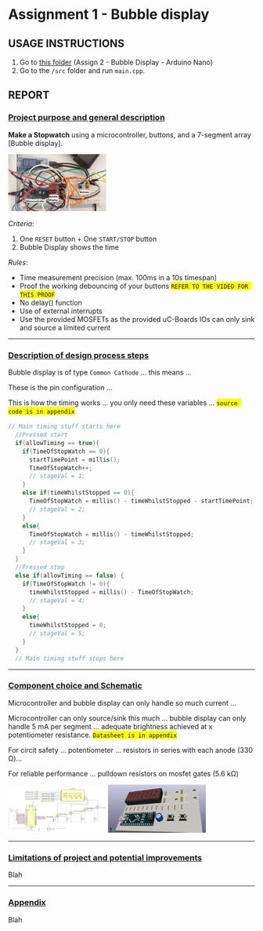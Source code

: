 # Assignment 1 - Bubble display
## USAGE INSTRUCTIONS
1. Go to [this folder](https://github.com/Mr-645/Assignment1/tree/master/Assignment%201%20-%20Bubble%20display%20-%20Arduino%20Nano) (Assign 2 - Bubble Display - Arduino Nano)
2. Go to the `/src` folder and run `main.cpp`.
## REPORT
### <span style="text-decoration: underline;">Project purpose and general description</span>

**Make a Stopwatch** using a microcontroller, buttons, and a 7-segment array [Bubble display].

<!---![Fully built prototype](/20190508_095920.jpg)--->
<img src="/Fully_built_prototype.jpg" alt="Fully built prototype" width="200">

*Criteria*: 
1. One `RESET` button + One `START/STOP` button
2. Bubble Display shows the time

*Rules*:
- Time measurement precision (max. 100ms in a 10s timespan)
- Proof the working debouncing of your buttons <span style="background-color: #FFFF00">`REFER TO THE VIDEO FOR THIS PROOF`<span/>
- No delay() function
- Use of external interrupts
- Use the provided MOSFETs as the provided uC-Boards IOs can only
sink and source a limited current

---

### <span style="text-decoration: underline;">Description of design process steps</span>

Bubble display is of type `Common Cathode` ... this means ...

These is the pin configuration ...

This is how the timing works ... you only need these variables ... <span style="background-color: #FFFF00">`source code is in appendix`<span/>
```C
// Main timing stuff starts here
  //Pressed start
  if(allowTiming == true){
    if(TimeOfStopWatch == 0){
      startTimePoint = millis();
      TimeOfStopWatch++;
      // stageVal = 1;
    }
    else if(timeWhilstStopped == 0){
      TimeOfStopWatch = millis() - timeWhilstStopped - startTimePoint;
      // stageVal = 2;
    }
    else{
      TimeOfStopWatch = millis() - timeWhilstStopped;
      // stageVal = 3;
    }
  }
  //Pressed stop
  else if(allowTiming == false) {
    if(TimeOfStopWatch != 0){
      timeWhilstStopped = millis() - TimeOfStopWatch;
      // stageVal = 4;
    }
    else{
      timeWhilstStopped = 0;
      // stageVal = 5;
    }
  }
  // Main timing stuff stops here
```

---

### <span style="text-decoration: underline;">Component choice and Schematic</span>

	
Microcontroller and bubble display can only handle so much current ...

Microcontroller can only source/sink this much ... bubble display can only handle 5 mA per segment ... adequate brightness achieved at x potentiometer resistance. <span style="background-color: #FFFF00">`Datasheet is in appendix`</span>

For circit safety ... potentiometer ... resistors in series with each anode (330 Ω)...

For reliable performance ... pulldown resistors on mosfet gates (5.6 kΩ)

<img src="/Circuit.jpg" alt="Schematic" width="200">
<img src="/3D_view.jpg" alt="Schematic" width="200">

---

### <span style="text-decoration: underline;">Limitations of project and potential improvements</span>
Blah

---

### <span style="text-decoration: underline;">Appendix</span>
Blah